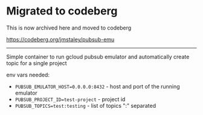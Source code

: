 # Migrated to codeberg

This is now archived here and moved to codeberg

https://codeberg.org/jmstaley/pubsub-emu

---

Simple container to run gcloud pubsub emulator and automatically create topic for a single project

env vars needed:

 - `PUBSUB_EMULATOR_HOST=0.0.0.0:8432` - host and port of the running emulator
 - `PUBSUB_PROJECT_ID=test-project` - project id
 - `PUBSUB_TOPICS=test:testing` - list of topics ":" separated
